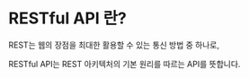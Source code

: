 # RESTful API 란?

REST는 웹의 장점을 최대한 활용할 수 있는 통신 방법 중 하나로,

RESTful API는 REST 아키텍처의 기본 원리를 따르는 API를 뜻합니다.